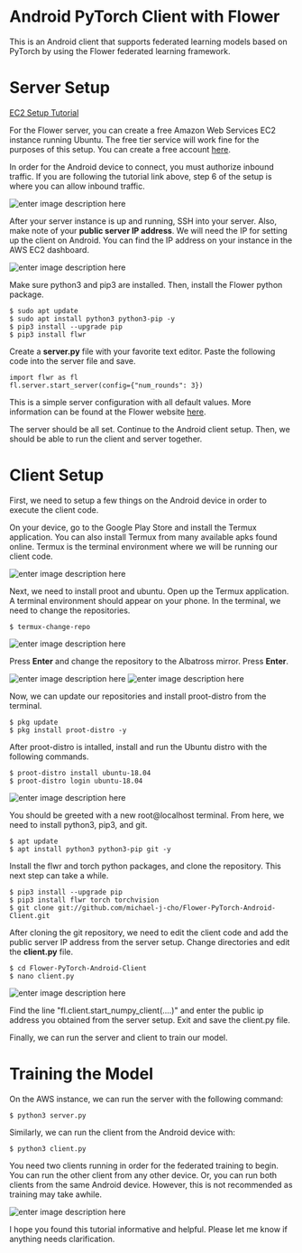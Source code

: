 
# Android PyTorch Client with Flower

This is an Android client that supports federated learning models based on PyTorch by using the Flower federated learning framework. 

# Server Setup

[EC2 Setup Tutorial](https://docs.aws.amazon.com/efs/latest/ug/gs-step-one-create-ec2-resources.html)

For the Flower server, you can create a free Amazon Web Services EC2 instance running Ubuntu. The free tier service will work fine for the purposes of this setup. You can create a free account [here](https://portal.aws.amazon.com/billing/signup#/start). 

In order for the Android device to connect, you must authorize inbound traffic. If you are following the tutorial link above, step 6 of the setup is where you can allow inbound traffic.

![enter image description here](https://i.ibb.co/gJBRBvX/Screenshot-2021-07-12-233945.png)

After your server instance is up and running, SSH into your server. Also, make note of your <strong>public server IP address</strong>. We will need the IP for setting up the client on Android. You can find the IP address on your instance in the AWS EC2 dashboard.

![enter image description here](https://i.ibb.co/FD5RD1k/Screenshot-2021-07-19-232028.png)

Make sure python3 and pip3 are installed. Then, install the Flower python package.

    $ sudo apt update
    $ sudo apt install python3 python3-pip -y
    $ pip3 install --upgrade pip
    $ pip3 install flwr

Create a <span><strong>server.py</strong></span> file with your favorite text editor. Paste the following code into the server file and save.

    import flwr as fl
    fl.server.start_server(config={"num_rounds": 3})

This is a simple server configuration with all default values. More information can be found at the Flower website [here](https://flower.dev/docs/quickstart_pytorch.html#flower-server). 

The server should be all set. Continue to the Android client setup. Then, we should be able to run the client and server together.

# Client Setup

First, we need to setup a few things on the Android device in order to execute the client code. 

On your device, go to the Google Play Store and install the Termux application. You can also install Termux from many available apks found online. Termux is the terminal environment where we will be running our client code.

![enter image description here](https://i.ibb.co/MMHwYQQ/termux.png)


Next, we need to install proot and ubuntu. Open up the Termux application. A terminal environment should appear on your phone. In the terminal, we need to change the repositories.

    $ termux-change-repo

![enter image description here](https://i.ibb.co/VB0yBP1/Screenshot-2021-07-19-222047.png)

Press <strong>Enter</strong> and change the repository to the Albatross mirror. Press <strong>Enter</strong>.

![enter image description here](https://i.ibb.co/YkLFXn5/Screenshot-2021-07-19-221935.png)
  ![enter image description here](https://i.ibb.co/xDHPGF2/Screenshot-2021-07-19-221950.png)

Now, we can update our repositories and install proot-distro from the terminal.
  
    $ pkg update
    $ pkg install proot-distro -y

After proot-distro is intalled, install and run the Ubuntu distro with the following commands.

    $ proot-distro install ubuntu-18.04
    $ proot-distro login ubuntu-18.04

![enter image description here](https://i.ibb.co/41rmKCS/Screenshot-2021-07-19-215542.png)

You should be greeted with a new root@localhost terminal. From here, we need to install python3, pip3, and git.

    $ apt update
    $ apt install python3 python3-pip git -y

Install the flwr and torch python packages, and clone the repository. This next step can take a while.

    $ pip3 install --upgrade pip
    $ pip3 install flwr torch torchvision
    $ git clone git://github.com/michael-j-cho/Flower-PyTorch-Android-Client.git

After cloning the git repository, we need to edit the client code and add the public server IP address from the server setup. Change directories and edit the <strong>client.py</strong> file.

    $ cd Flower-PyTorch-Android-Client
    $ nano client.py

![enter image description here](https://i.ibb.co/y6sJSW5/Screenshot-2021-07-19-230800.png)

Find the line "fl.client.start_numpy_client(....)" and enter the public ip address you obtained from the server setup. Exit and save the client.py file.

Finally, we can run the server and client to train our model.

# Training the Model

On the AWS instance, we can run the server with the following command:

    $ python3 server.py

Similarly, we can run the client from the Android device with:

    $ python3 client.py

You need two clients running in order for the federated training to begin. You can run the other client from any other device. Or, you can run both clients from the same Android device. However, this is not recommended as training may take awhile.

![enter image description here](https://i.ibb.co/KjtMmCk/Screenshot-2021-07-19-233138.png)

I hope you found this tutorial informative and helpful. Please let me know if anything needs clarification.
